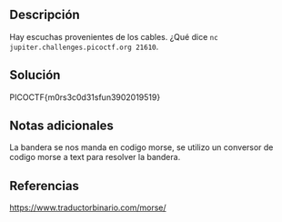 ## Descripción
Hay escuchas provenientes de los cables. ¿Qué dice `nc jupiter.challenges.picoctf.org 21610`.

## Solución
PICOCTF{m0rs3c0d31sfun3902019519}

## Notas adicionales
La bandera se nos manda en codigo morse, se utilizo un conversor de codigo morse a text para resolver la bandera.

## Referencias
https://www.traductorbinario.com/morse/
